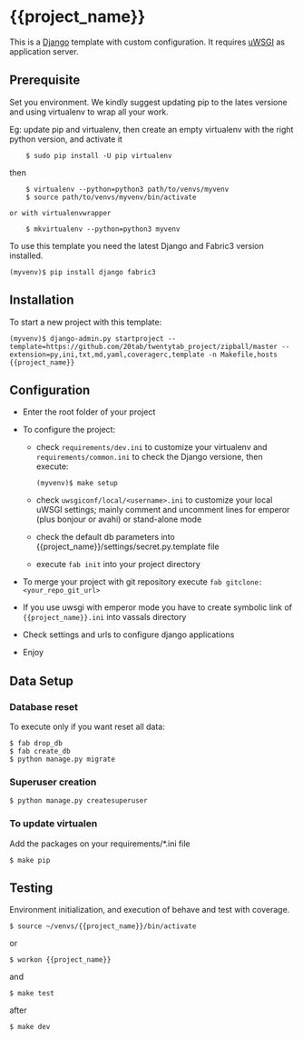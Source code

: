 {{project_name}}
================

This is a [Django](https://www.djangoproject.com/) template with custom configuration. It requires [uWSGI](https://uwsgi-docs.readthedocs.io/en/latest/) as application server.

## Prerequisite

Set you environment. We kindly suggest updating pip to the lates versione and using virtualenv to wrap all your work.

Eg: update pip and virtualenv, then create an empty virtualenv with the right python version, and activate it

```shell
    $ sudo pip install -U pip virtualenv
```
then
```shell
    $ virtualenv --python=python3 path/to/venvs/myvenv
    $ source path/to/venvs/myvenv/bin/activate
```
    or with virtualenvwrapper
```shell
    $ mkvirtualenv --python=python3 myvenv
```

To use this template you need the latest Django and Fabric3 version installed.

```shell
(myvenv)$ pip install django fabric3
```

## Installation

To start a new project with this template:

```
(myvenv)$ django-admin.py startproject --template=https://github.com/20tab/twentytab_project/zipball/master --extension=py,ini,txt,md,yaml,coveragerc,template -n Makefile,hosts {{project_name}}
```

## Configuration

- Enter the root folder of your project

- To configure the project:

  - check `requirements/dev.ini` to customize your virtualenv and `requirements/common.ini` to check the Django versione, then execute:
    ```shell
    (myvenv)$ make setup
    ```

  - check `uwsgiconf/local/<username>.ini` to customize your local uWSGI settings; mainly comment and uncomment lines for emperor (plus bonjour or avahi) or stand-alone mode

  - check the default db parameters into {{project_name}}/settings/secret.py.template file

  - execute `fab init` into your project directory

- To merge your project with git repository execute `fab gitclone:<your_repo_git_url>`

- If you use uwsgi with emperor mode you have to create symbolic link of `{{project_name}}.ini` into vassals directory

- Check settings and urls to configure django applications

- Enjoy

## Data Setup

### Database reset

To execute only if you want reset all data:

```shell
$ fab drop_db
$ fab create_db
$ python manage.py migrate
```

### Superuser creation

```shell
$ python manage.py createsuperuser
```

### To update virtualen

Add the packages on your requirements/\*.ini file

```shell
$ make pip
```


## Testing

Environment initialization, and execution of behave and test with coverage.

```shell
$ source ~/venvs/{{project_name}}/bin/activate
```

or

```shell
$ workon {{project_name}}
```

and

```shell
$ make test
```

after

```shell
$ make dev
```
